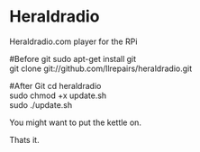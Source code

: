 # Heraldradio
Heraldradio.com player for the RPi

#Before git
sudo apt-get install git <br>
git clone git://github.com/llrepairs/heraldradio.git <br>


#After Git
cd heraldradio <br>
sudo chmod +x update.sh <br>
sudo ./update.sh 

You might want to put the kettle on.

Thats it.
